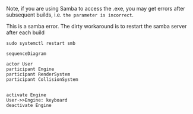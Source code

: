 
Note, if you are using Samba to access the .exe, you may get errors after subsequent builds, i.e. `the parameter is incorrect`.

This is a samba error. The dirty workaround is to restart the samba server after each build

```
sudo systemctl restart smb
```


```mermaid
sequenceDiagram

actor User
participant Engine
participant RenderSystem
participant CollisionSystem


activate Engine
User->>Engine: keyboard
deactivate Engine

```